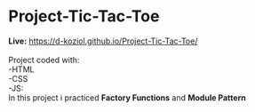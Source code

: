 # Project-Tic-Tac-Toe<br>
<b>Live:</b>  https://d-koziol.github.io/Project-Tic-Tac-Toe/ <br>
<br>
Project coded with:<br>
-HTML<br>
-CSS<br>
-JS:<br>
In this project i practiced <b>Factory Functions</b> and <b>Module Pattern</b>
